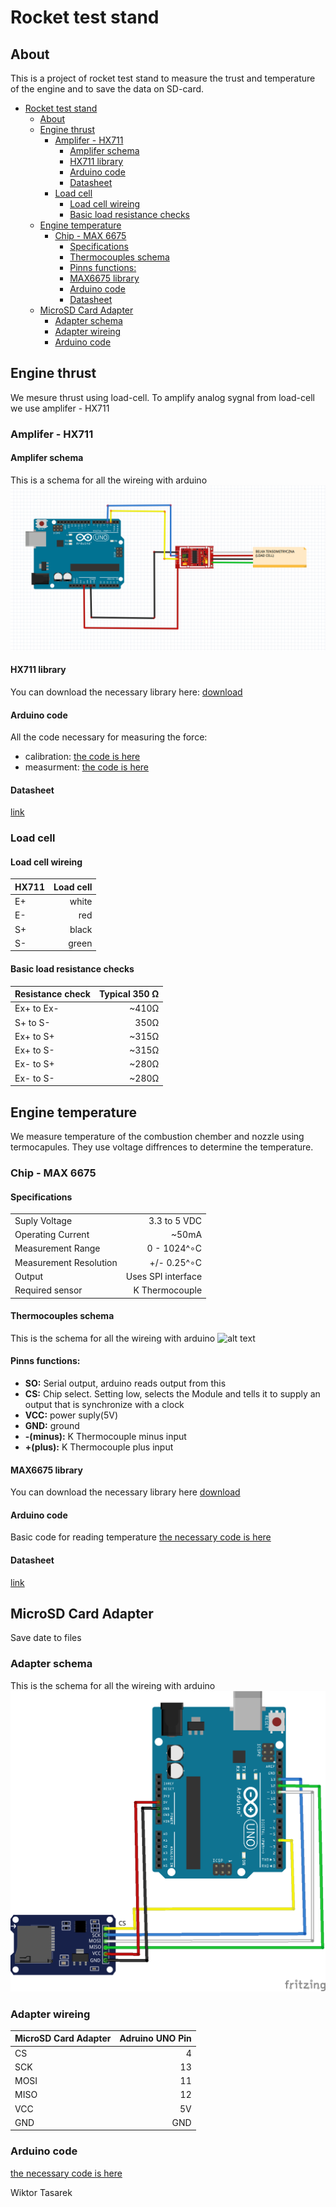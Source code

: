 # Rocket test stand

## About
This is a project of rocket test stand to measure the trust and temperature of the engine and to save the data on SD-card.

- [Rocket test stand](#rocket-test-stand)
  * [About](#about)
  * [Engine thrust](#engine-thrust)
    + [Amplifer - HX711](#amplifer---hx711)
      - [Amplifer schema](#amplifer-schema)
      - [HX711 library](#hx711-library)
      - [Arduino code](#arduino-code)
      - [Datasheet](#datasheet)
    + [Load cell](#load-cell)
      - [Load cell wireing](#load-cell-wireing)
      - [Basic load resistance checks](#basic-load-resistance-checks)
  * [Engine temperature](#engine-temperature)
    + [Chip - MAX 6675](#chip---max-6675)
      - [Specifications](#specifications)
      - [Thermocouples schema](#thermocouples-schema)
      - [Pinns functions:](#pinns-functions-)
      - [MAX6675 library](#max6675-library)
      - [Arduino code](#arduino-code-1)
      - [Datasheet](#datasheet-1)
  * [MicroSD Card Adapter](#microsd-card-adapter)
    + [Adapter schema](#adapter-schema)
    + [Adapter wireing](#adapter-wireing)
    + [Arduino code](#arduino-code-2)





## Engine thrust
We mesure thrust using load-cell. To amplify analog sygnal from load-cell we use amplifer - HX711

### Amplifer - HX711

#### Amplifer schema
This is a schema for all the wireing with arduino
![alt text](https://github.com/Tyraka/Rocket-test-stand/blob/master/Engine%20thrust/amplifier_schema.png "Logo Title Text 1")

#### HX711 library
You can download the necessary library here:
[download](https://halckemy.s3.amazonaws.com/uploads/attachments/392655/HX711-master.zip)

#### Arduino code
All the code necessary for measuring the force:
- calibration:
[the code is here](https://github.com/Tyraka/Rocket-test-stand/blob/master/Engine%20thrust/calibration.ino)
- measurment:
[the code is here](https://github.com/Tyraka/Rocket-test-stand/blob/master/Engine%20thrust/measurement.ino)

#### Datasheet
[link](https://circuits4you.com/wp-content/uploads/2016/11/hx711_datasheet_english.pdf)

### Load cell

#### Load cell wireing
| HX711 | Load cell |
|-------|----------:|
| E+    | white     |
| E-    | red       |
| S+    | black     |
| S-    | green     |

#### Basic load resistance checks
| Resistance check | Typical 350 Ω |
|------------------|--------------:|
| Ex+ to Ex-       | ~410Ω         |
| S+ to S-         | 350Ω          |
| Ex+ to S+        | ~315Ω         |
| Ex+ to S-        | ~315Ω         |
| Ex- to S+        | ~280Ω         |
| Ex- to S-        | ~280Ω         |

## Engine temperature
We measure temperature of the combustion chember and nozzle using termocapules. They use voltage diffrences to determine the temperature.

### Chip - MAX 6675

#### Specifications
|                        |                    |
|------------------------|-------------------:|
| Suply Voltage          | 3.3 to 5 VDC       |
| Operating Current      | ~50mA              |
| Measurement Range      | 0 - 1024^∘C        |
| Measurement Resolution | +/- 0.25^∘C        |
| Output                 | Uses SPI interface |
| Required sensor        | K Thermocouple     |

#### Thermocouples schema
This is the schema for all the wireing with arduino
![alt text](https://github.com/Tyraka/Stand/blob/master/Engine%20temperature/thermocouples_schema.png)

#### Pinns functions:
- **SO:** Serial output, arduino reads output from this
- **CS:** Chip select. Setting low, selects the Module and tells it to supply an output that is synchronize with a clock
- **VCC:** power suply(5V)
- **GND:** ground
- **-(minus):** K Thermocouple minus input
- **+(plus):** K Thermocouple plus input

#### MAX6675 library
You can download the necessary library here
[download](https://github.com/adafruit/MAX6675-library)

#### Arduino code
Basic code for reading temperature
[the necessary code is here](https://github.com/Tyraka/Rocket-test-stand/blob/master/Engine%20temperature/thermocouples_schema.png)

#### Datasheet
[link](http://henrysbench.capnfatz.com/wp-content/uploads/2015/05/MAX6675-Datasheet.pdf)

## MicroSD Card Adapter
Save date to files

### Adapter schema
This is the schema for all the wireing with arduino
![alt text](https://github.com/Tyraka/Rocket-test-stand/blob/master/MicroSD%20Card%20Adapter/fritzing_bb.png)

### Adapter wireing
| MicroSD Card Adapter | Adruino UNO Pin |
|----------------------|----------------:|
|          CS          |        4        |
|          SCK         |        13       |
|          MOSI        |        11       |
|          MISO        |        12       |
|          VCC         |        5V       |
|          GND         |        GND      |

### Arduino code
[the necessary code is here](https://github.com/Tyraka/Rocket-test-stand/blob/master/MicroSD%20Card%20Adapter/save_to_file.ino)

Wiktor Tasarek
